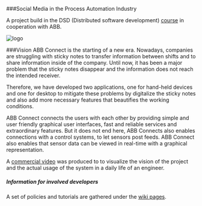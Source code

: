 ###Social Media in the Process Automation Industry


A project build in the DSD (Distributed software development) [course][1] in cooperation with ABB.

![logo](https://raw.github.com/iNeedCode/abb-be-social/develop/abbconnect-logo.png)

###Vision
ABB Connect is the starting of a new era. Nowadays, companies are struggling with sticky notes to transfer information between shifts and to share information inside of the company. Until now, it has been a major problem that the sticky notes disappear and the information does not reach the intended receiver.

Therefore, we have developed two applications, one for hand-held devices and one for desktop to mitigate these problems by digitalize the sticky notes and also add more necessary features that beautifies the working conditions.  

ABB Connect connects the users with each other by providing simple and user friendly graphical user interfaces, fast and reliable services and extraordinary features. But it does not end here, ABB Connects also enables connections with a control systems, to let sensors post feeds. ABB Connect also enables that  sensor data can be viewed in real-time with a graphical representation.

A [commercial video][3] was produced to to visualize the vision of the project and the actual usage of the system in a daily life of an engineer.

##### Information for involved developers
A set of policies and tutorials are gathered under the [wiki pages][2].

[1]: http://www.fer.unizg.hr/rasip/dsd
[2]: https://github.com/iNeedCode/abb-be-social/wiki
[3]: http://youtu.be/snPwXyQZipg